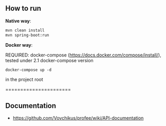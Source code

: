 ## How to run

**Native way**:

```markdown 
mvn clean install  
mvn spring-boot:run
```

**Docker way**:

REQUIRED: docker-compose (https://docs.docker.com/compose/install/), tested under 2.1 docker-compose version

```markdown
docker-compose up -d
```

in the project root

======================

## Documentation

* https://github.com/Vovchikus/profee/wiki/API-documentation